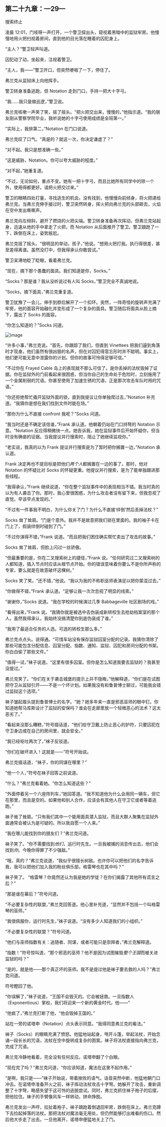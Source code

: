 ## 第二十九章：—29—

搜索终止

凌晨 12:01，门吱呀一声打开，一个警卫探出头，窥视着黑暗中的监狱牢房。他慢慢地用火把扫视着房间，直到他的目光落在睡着的囚犯身上。

“主人？”警卫轻声叫道。

囚犯动了动，坐起来，注视着警卫。

“主人，我——”警卫开口，但突然哽咽了一下，停住了。

弗兰克从监狱床上向他挥手。

警卫转身准备逃跑，但 Notation 走到门口，手持一把大十字弓。

“我……我只是做巡逻，”警卫说。

弗兰克咳嗽一声笑了笑，摇了摇头。“把火把交出来，慢慢的，”他指示道。“我的朋友刚从警察学院毕业，我听说她的十字弓使用成绩是全班第一。”

“实际上，我排第二，”Notation 在门口说道。

弗兰克叹了口气。“真是的？就这一次，你决定谦虚了？”

“对不起。我只是想准确一些。”

“这是威胁，Notation。你可以夸大威胁的程度。”

“对不起，”她重复道。

“不过，无论如何，重点不变。她有一把十字弓，而且比她所有同学中的除一个外，使用得都更好。请把火把交过来。”

警卫的眼睛四处打量，寻找逃生的机会。没有找到，他慢慢向前倾身，将火把递给弗兰克。当弗兰克伸手接过时，警卫突然转身，挥火把向弗兰克的头部砸去，火焰在空中发出嘶嘶声。

弗兰克向左倾斜，避开了燃烧的火把尖端。警卫转身准备再次挥动，但弗兰克站起身，迅速从他的手中拿走了火把，而 Notation 从后面推开了警卫。警卫踉跄了一下，跌倒在床上，姿势尴尬。

弗兰克摇了摇头。“很明显的举动，孩子，”他说。“想用火把打我。执行得很差，甚至差得离谱。虽然没打中，但我得承认你敢尝试。”

警卫呆滞地眨了眨眼，看着弗兰克。

“现在，摘下那个愚蠢的面具。我们知道是你，Socks。”

“Socks？那是谁？我从没听说过有人叫 Socks，”警卫完全不真诚地说。

“Socks，摘下面具，”弗兰克重复道。

警卫犹豫了一会儿，伸手到脖后解开了一个扣环。突然，一阵奇怪的旋转声充满了牢房，他的面容开始融化并变形成了一个复杂的面具。警卫随后将面具从脸上摘下，露出了 Socks 的面容。

“你怎么知道的？”Socks 问道。

![image](img/f0232-01.jpg)

“许多小事，”弗兰克说。“首先，你跟踪了我们，但直到 Vinettees 把我们逼到角落时才现身。他们虽然有很凶狠的名声，但在对囚犯得意忘形时并不聪明。事实上，他们更可能无意中泄露你的计划。但你的故事可怜得足够可信。”

“不过你在 Frayed Cable 岛上的表现就不那么可信了。是你丢掉的法杖毁掉了证据。你在监狱外的门前看起来很困惑，但当你自己的生命处于危险时，立刻施用了一个金属削弱的咒语。你甚至使用了加速生锈的咒语，正是那次攻击车队时用的咒语。”

“你还拒绝帮忙撬开监狱外面的锁，直到我提议让你单独爬过去，”Notation 补充道。“我猜你是想在我们找到文件时能在场。”

“那你为什么不直接 confront 我呢？”Socks 问道。

“我当时还是不确定该信谁，”Frank 承认道。他朝着仍站在门口持弩的 Notation 示意。“Notation 反应得稍微快一点。她告诉我，她在监狱事件后开始怀疑你，但当时没有确凿的证据。当我提议并行搜索时，阻止了她继续监视你。”

“老实说，我真的以为 Frank 提议并行搜索是为了暂时把你搁置一边，”Notation 承认道。

Frank 决定再也不提目标是把他们*两个人*都搁置在一边的事了。那时，他对 Notation 的怀疑比对 Socks 的怀疑更重。他提议并行搜索，是为了能单独跟进那些线程。

“我得承认，”Frank 继续说道，“你在整个监狱事件中的表现相当不错。我当时真的以为有人袭击了你。那时，我心里很困惑，为什么攻击者没有留下来，但我忽视了直觉。早该早点发现的。”

“不过有一件事我不明白，为什么你关了门？为什么不直接‘绊倒’然后丢掉法杖？”

Socks 耸了耸肩。“门是个意外。我并不是故意把我们锁在里面的。我的袖子卡在门上了，假装绊倒时碰到了门。”

“不过你演得不错，”Frank 说道。“而且把我们困住确实帮忙卖出了攻击的故事。”

Socks 耸了耸肩，但脸上闪过一丝骄傲。

“但最重要的是，你在二叉搜索树上的捷径，”Frank 说。“任何研究过二叉搜索树的人都知道，插入节点时应该从根节点开始。你的错误意味着你要么不是你所声称的专家，要么就是在故意破坏这棵树。”

Socks 笑了笑。“还不错，”他说。“我以为我的不称职巫师表演足以把你蒙混过去。”

“你做得不错，”Frank 承认道。“足够让我一次次忽视了明显的线索。”

“谢谢你，”Socks 说道。“我在学校的时候演过几季 Babbageville 社区剧场的戏。”

“看得出来，”Frank 说。“我猜你就是被选中去伪装成新转校生去抢劫档案室的那个人。虽然我得承认，我始终没搞清楚你到底伪装成了谁。”

“我用了最适合任务的人选。可选的转校生那么多。”

弗兰克点点头。说得通。“可惜车站没有保存监狱囚室分配的记录。我猜你清除了那些可能包含分配信息、囚室分配、指数、通知、监狱、囚犯和房间分配的书架。你白白偷了那些文件。”

“值得一试，”袜子说道。“这里有很多囚室。但你是怎么知道我要去监狱的？我甚至没提过。”

弗兰克笑了。“你们在关于袭击城堡的提示上并不隐晦，”他解释道，“你们是在试图把守卫从监狱引开——不是一个坏计划。如果我没有和鲁普博士聊过，可能我会错过监狱这个选项。”

袜子皱起眉头提到鲁普博士的名字。“她？她多年来一直是邪恶巫师的眼中钉。你知道她帮马库斯设计了监狱的安保吗？谁会在走廊里放一个轻微恶心的法术？这太恶劣了。”

“看起来没那么糟糕，”符号插话道，“他们给守卫戴上防止恶心的护符，只要囚犯在守卫身边或在自己的房间里，就会安全。”

“我已经呕吐两次了，”袜子反驳道。

“你们在破坏进入！这就是——”符号开始说。

弗兰克插话道，“袜子，你的同谋在哪里？”

“他一个人，”符号在袜子回答之前说道。

“什么？”弗兰克看着她。“你怎么知道这些？”

“外面停着另一个六座阵列车，”她回答道。“我不知道他为什么会用同一辆车，但它在那里，而且是空的。如果他和别人合作，应该会有其他人在守卫它或者等着逃跑。”

袜子耸了耸肩。“只有我们其中一个能用面具潜入监狱，而且大群人聚集在监狱外面通常会被认为是可疑的。所以我自愿一个人来。”

“我在哪儿能找到你的朋友们？”弗兰克问道。

袜子笑了。“你不需要找到*他们*，运行时先生。一旦我被捕的消息传出去，他们会找到*你*。今晚你得罪了不少强敌。”

“哦，真的？”弗兰克说道，“我似乎很擅长树敌。也许你可以把他们的名字告诉我，我可以把他们加入我的粉丝俱乐部。格雷琴也在其中吗？”

袜子笑了。 “格雷琴？你竟然还认为我是她的学徒？在你们揭露了其他所有谎言之后？”

“那是谁在幕后？”符号问道。

“不必要复杂性的联盟，”弗兰克回答道。他心里补充道，“显然并不包括一个叫格雷琴的巫师。”

“我很佩服你，运行时先生，”袜子说道。“没有多少人知道我们的小组织。”

“不必要复杂性的联盟？”符号问道。

“他们与巫师指数有关：追随者、同谋，或者可能只是崇拜者，”弗兰克解释道。

“指数！”符号惊叫道，“那个邪恶的巫师？他不是因为试图摧毁*整个王国*而被关进监狱的吗？”

“是的，就是他——那个真正坏的巫师。我不是提过他是袜子要去救的人吗？”弗兰克问道。

符号瞪回了他。

“你误解了，”袜子说道，“王国不会毁灭的。它会被拯救。一旦指数人（Exponentious）掌权，我们将迎来一个新的黄金时代。他——”

“他疯了，”弗兰克打断了他，“他会毁掉王国的。”

站在一旁的诺塔申（Notation）点头表示同意。“我得同意弗兰克的看法。”

袜子（Socks）的眼睛充满了愤怒。他猛地站起身，甩开斗篷，举起法杖，开始念诵一段长长的咒语，法杖在空中旋转成复杂的图案。袜子将法杖直接指向弗兰克，完成了咒语。

弗兰克冷静地看着，完全没有任何反应。诺塔申翻了个白眼。

“现在完了吗？”弗兰克问道，“你应该知道，魔法在这里不起作用。”

“是啊，我只是——”袜子开始说，带着挫败的语气。话音突然中断，他猛地朝门口冲去。在诺塔申准备开火之前，袜子挥动法杖攻击十字弩。她躲开了攻击，重新调整了十字弩，略感失望于这可怜的逃脱尝试。同时，弗兰克抓住袜子袍子的后摆，把他拉住。袜子的手臂像风车一样转动，拼命挣脱。

弗兰克发出一声哼，拉扯着袍子，袜子踉跄着倒退回牢房，跌倒在床上。弗兰克蹲下去捡起掉落的法杖。那把法杖对魔法毫无用处，但仍然能够打出难看的伤口。然后他大步走了出去。一旦他离开，诺塔申便猛地关上了门。
